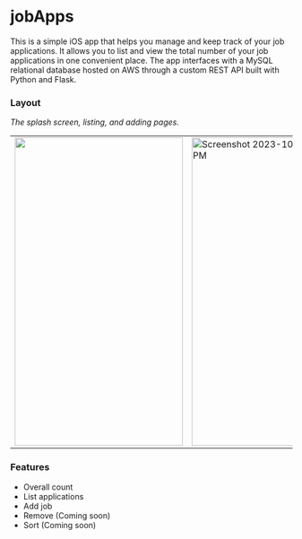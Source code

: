 # jobApps
This is a simple iOS app that helps you manage and keep track of your job applications. It allows you to list and view the total number of your job applications in one convenient place. The app interfaces with a MySQL relational database hosted on AWS through a custom REST API built with Python and Flask.
### Layout
<em>The splash screen, listing, and adding pages.</em>

<table>
  <tr>
    <td><img src="https://github.com/isblender/jobApps/assets/142704958/0919e1f9-d4a9-47e1-a01c-c6bcc4f9c4af" width="300" height="550"></td>
    <td><img src="https://github.com/isblender/jobApps/assets/142704958/df9744d8-1909-4b8d-955c-0c464c4a5066" width="300" height="550" alt="Screenshot 2023-10-23 at 3 17 58 PM"></td>
    <td><img src="https://github.com/isblender/jobApps/assets/142704958/de7a1a8c-ce4a-4eda-95b8-862afdb69661" width="300" height="550" alt="Screenshot 2023-10-23 at 3 29 18 PM"></td>
  </tr>
</table>

### Features
- Overall count
- List applications
- Add job
- Remove (Coming soon)
- Sort (Coming soon)
